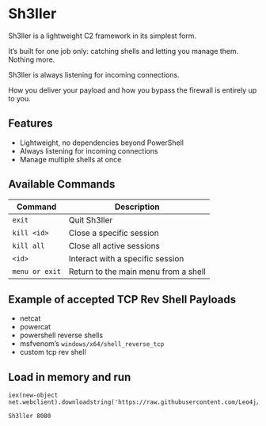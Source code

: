 # Sh3ller
Sh3ller is a lightweight C2 framework in its simplest form.

It’s built for one job only: catching shells and letting you manage them. Nothing more.

Sh3ller is always listening for incoming connections.

How you deliver your payload and how you bypass the firewall is entirely up to you.

## Features
- Lightweight, no dependencies beyond PowerShell
- Always listening for incoming connections
- Manage multiple shells at once

## Available Commands
| Command   | Description                          |
|-----------|--------------------------------------|
| `exit`           | Quit Sh3ller |
| `kill <id>`      | Close a specific session |
| `kill all`       | Close all active sessions |
| `<id>`           | Interact with a specific session |
| `menu or exit`   | Return to the main menu from a shell |

## Example of accepted TCP Rev Shell Payloads

- netcat
- powercat
- powershell reverse shells
- msfvenom’s `windows/x64/shell_reverse_tcp`
- custom tcp rev shell

## Load in memory and run

```
iex(new-object net.webclient).downloadstring('https://raw.githubusercontent.com/Leo4j/Sh3ller/main/Sh3ller.ps1')
```
```
Sh3ller 8080
```
